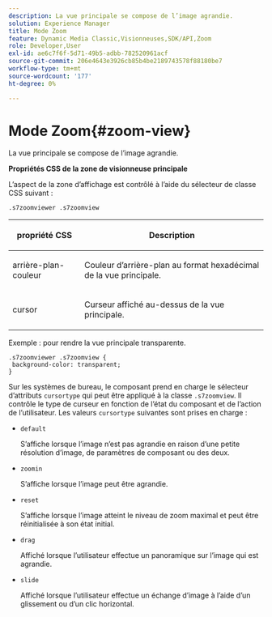 ```yaml
---
description: La vue principale se compose de l’image agrandie.
solution: Experience Manager
title: Mode Zoom
feature: Dynamic Media Classic,Visionneuses,SDK/API,Zoom
role: Developer,User
exl-id: ae6c7f6f-5d71-49b5-adbb-782520961acf
source-git-commit: 206e4643e3926cb85b4be2189743578f88180be7
workflow-type: tm+mt
source-wordcount: '177'
ht-degree: 0%

---
```


# Mode Zoom{#zoom-view}

La vue principale se compose de l’image agrandie.

<!--<a id="section_061E550C1C1D4DB2BD663A898895B38C"></a>-->

**Propriétés CSS de la zone de visionneuse principale**

L’aspect de la zone d’affichage est contrôlé à l’aide du sélecteur de classe CSS suivant :

```
.s7zoomviewer .s7zoomview
```

<table id="table_94EE3F5BBE4547C0B4943471CEE7EDE4"> 
 <thead> 
  <tr> 
   <th colname="col1" class="entry"> <p> propriété CSS </p> </th> 
   <th colname="col2" class="entry"> <p>Description </p> </th> 
  </tr> 
 </thead>
 <tbody> 
  <tr> 
   <td colname="col1"> <p> <span class="codeph"> arrière-plan-couleur  </span> </p> </td> 
   <td colname="col2"> <p> Couleur d’arrière-plan au format hexadécimal de la vue principale. </p> </td> 
  </tr> 
  <tr> 
   <td colname="col1"> <p> <span class="codeph"> cursor  </span> </p> </td> 
   <td colname="col2"> <p>Curseur affiché au-dessus de la vue principale. </p> </td> 
  </tr> 
 </tbody> 
</table>

Exemple : pour rendre la vue principale transparente.

```
.s7zoomviewer .s7zoomview { 
 background-color: transparent; 
}
```

Sur les systèmes de bureau, le composant prend en charge le sélecteur d’attributs `cursortype` qui peut être appliqué à la classe `.s7zoomview`. Il contrôle le type de curseur en fonction de l’état du composant et de l’action de l’utilisateur. Les valeurs `cursortype` suivantes sont prises en charge :

* `default`

   S’affiche lorsque l’image n’est pas agrandie en raison d’une petite résolution d’image, de paramètres de composant ou des deux.

* `zoomin`

   S’affiche lorsque l’image peut être agrandie.

* `reset`

   S’affiche lorsque l’image atteint le niveau de zoom maximal et peut être réinitialisée à son état initial.

* `drag`

   Affiché lorsque l’utilisateur effectue un panoramique sur l’image qui est agrandie.

* `slide`

   Affiché lorsque l’utilisateur effectue un échange d’image à l’aide d’un glissement ou d’un clic horizontal.
